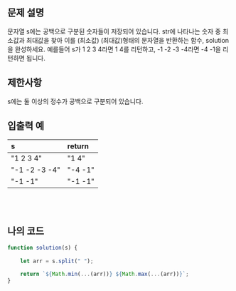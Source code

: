 ## 문제 설명

문자열 s에는 공백으로 구분된 숫자들이 저장되어 있습니다. str에 나타나는 숫자 중 최소값과 최대값을 찾아 이를 (최소값) (최대값)형태의 문자열을 반환하는 함수, solution을 완성하세요.
예를들어 s가 1 2 3 4라면 1 4를 리턴하고, -1 -2 -3 -4라면 -4 -1을 리턴하면 됩니다.

## 제한사항

s에는 둘 이상의 정수가 공백으로 구분되어 있습니다.

## 입출력 예

|s|return|
|:------|:---|
|"1 2 3 4"|"1 4"|
|"-1 -2 -3 -4"|"-4 -1"|
|"-1 -1"|"-1 -1"|


<br/>
<br/>

## 나의 코드

```js
function solution(s) {
    
    let arr = s.split(" ");

    return `${Math.min(...(arr))} ${Math.max(...(arr))}`;
}
```
